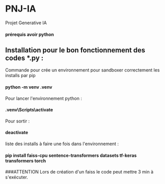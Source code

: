 # PNJ-IA

Projet Generative IA

#### prérequis avoir python

## Installation pour le bon fonctionnement des codes \*.py :

Commande pour crée un environnement pour sandboxer correctement les installs par pip

#### python -m venv .venv

Pour lancer l'environnement python :

#### .venv\Scripts\activate

Pour sortir :

#### deactivate

liste des installs à faire une fois dans l'environnement :

#### pip install faiss-cpu sentence-transformers datasets tf-keras transformers torch

###ATTENTION
Lors de création d'un faiss le code peut mettre 3 min à s'exécuter.

